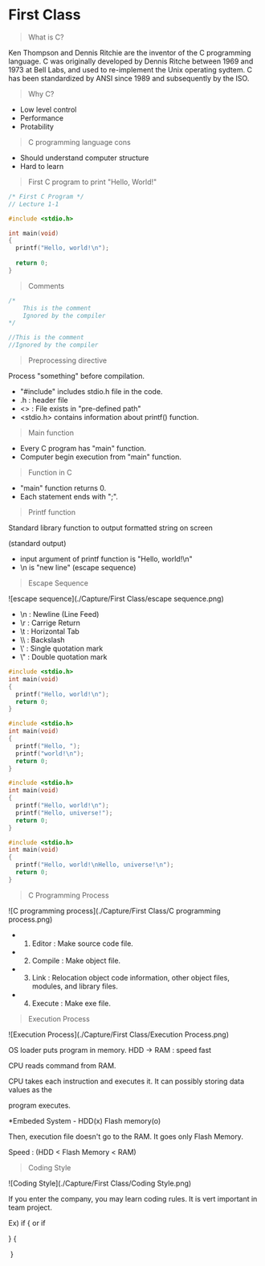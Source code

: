 # First Class

> What is C?

Ken Thompson and Dennis Ritchie are the inventor of the C programming language. C was originally developed by Dennis Ritche between 1969 and 1973 at Bell Labs, and used to re-implement the Unix operating sydtem. C has been standardized by ANSI since 1989 and subsequently by the ISO.



> Why C?	

- Low level control
- Performance
- Protability



> C programming language cons

- Should understand computer structure 
- Hard to learn









>First C program to print "Hello, World!"

```c
/* First C Program */
// Lecture 1-1

#include <stdio.h>

int main(void)
{
  printf("Hello, world!\n");
  
  return 0;
}
```

> Comments 

```c
/*
	This is the comment 
	Ignored by the compiler
*/

//This is the comment
//Ignored by the compiler
```

> Preprocessing directive

Process "something" before compilation.

- "#include" includes stdio.h file in the code.
- .h : header file
- <> : File exists in "pre-defined path"
- <stdio.h> contains information about printf() function.

> Main function

- Every C program has "main" function.
- Computer begin execution from "main" function.

>Function in C

- "main" function returns 0.
- Each statement ends with ";".

> Printf function

Standard library function to output formatted string on screen

(standard output)

- input argument of printf function is "Hello, world!\n"
- \n is "new line" (escape sequence)







> Escape Sequence

![escape sequence](./Capture/First Class/escape sequence.png)

- \n : Newline (Line Feed)
- \r : Carrige Return
- \t : Horizontal Tab
- \\\ : Backslash
- \\' : Single quotation mark
- \\" :  Double quotation mark





```c
#include <stdio.h>
int main(void)
{
  printf("Hello, world!\n");
  return 0;
}
```

```c
#include <stdio.h>
int main(void)
{
  printf("Hello, ");
  printf("world!\n");
  return 0;
}
```

```c
#include <stdio.h>
int main(void)
{
  printf("Hello, world!\n");
  printf("Hello, universe!");
  return 0;
}
```

```c
#include <stdio.h>
int main(void)
{
  printf("Hello, world!\nHello, universe!\n");
  return 0;
}
```





> C Programming Process

![C programming process](./Capture/First Class/C programming process.png)

- 1. Editor : Make source code file.
- 2. Compile : Make object file.
- 3. Link : Relocation object code information, other object files, modules, and library files.
- 4. Execute : Make exe file.





>Execution Process

![Execution Process](./Capture/First Class/Execution Process.png)

OS loader puts program in memory. HDD -> RAM : speed fast

CPU reads command from RAM.

CPU takes each instruction and executes it. It can possibly storing data values as the

program executes.

*Embeded System - HDD(x) Flash memory(o)

Then, execution file doesn't go to the RAM. It goes only Flash Memory.

Speed : (HDD < Flash Memory < RAM)



> Coding Style

![Coding Style](./Capture/First Class/Coding Style.png)

If you enter the company, you may learn coding rules. It is vert important in team project.

Ex) if {           or          if 

}									{

​										}